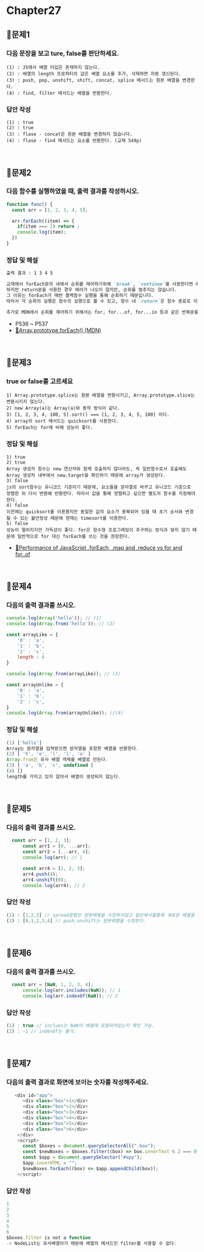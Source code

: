 # Chapter27
## 📌문제1
### 다음 문장을 보고 ture, false를 판단하세요.

```
(1) : JS에서 배열 타입은 존재하지 않는다.
(2) : 배열의 length 프로퍼티의 값은 배열 요소를 추가, 삭제하면 자동 갱신된다.
(3) : push, pop, unshift, shift, concat, splice 메서드는 원본 배열을 변경한다.
(4) : find, filter 메서드는 배열을 반환한다.
```

### 답안 작성

```
(1) : true
(2) : true
(3) : flase - concat은 원본 배열을 변경하지 않습니다.
(4) : flase - find 메서드는 요소를 반환한다. (교재 549p)
```

<br>

## 📌문제2
### 다음 함수를 실행하였을 때, 출력 결과를 작성하시오.
```js
function func() {
  const arr = [1, 2, 3, 4, 5];

  arr.forEach((item) => {
    if(item === 2) return ;
    console.log(item);
  })
}
```
### 정답 및 해설
```md
출력 결과 : 1 3 4 5

교재에서 forEach문의 내에서 순회를 제어하기위해 `break`, `continue`를 사용한다면 에러가 나옵니다.
하지만 return문을 사용한 경우 에러가 나오지 않지만, 순회를 멈추지는 않습니다.
그 이유는 forEach가 매번 콜백함수 실행을 통해 순회하기 때문입니다.
따라서 각 순회의 실행은 함수의 실행으로 볼 수 있고, 함수 내 `return`은 함수 종료로 이어집니다.

추가로 MDN에서 순회를 제어하기 위해서는 for, for...of, for...in 등과 같은 반복문을 권장합니다.
```
- P536 ~ P537
- [🔗Array.prototype.forEach() (MDN)](https://developer.mozilla.org/ko/docs/Web/JavaScript/Reference/Global_Objects/Array/forEach)

<br>

## 📌문제3
### true or false를 고르세요
```
1) Array.prototype.splice는 원본 배열을 변환시키고, Array.prototype.slice는 변환시키지 않는다. 
2) new Array(a)는 Array(a)와 동작 방식이 같다. 
3) [1, 2, 3, 4, 100, 5].sort() === [1, 2, 3, 4, 5, 100] 이다. 
4) array의 sort 메서드는 quicksort를 사용한다. 
5) forEach는 for에 비해 성능이 좋다.
```

### 정답 및 해설

```
1) true
2) true
Array 생성자 함수는 new 연산자와 함께 호출하지 않더라도, 즉 일반함수로서 호출해도 Array 생성자 내부에서 new.target을 확인하기 때문에 array가 생성된다. 
3) false
js의 sort함수는 유니코드 기준이기 때문에, 요소들을 문자열로 바꾸고 유니코드 기준으로 정렬한 뒤 다시 변환해 반환한다. 따라서 값을 통해 정렬하고 싶으면 별도의 함수를 지정해야 한다.
4) false
이전에는 quicksort를 이용했지만 동일한 값의 요소가 중복되어 있을 때 초기 순서와 변경될 수 있는 불안정성 때문에 현재는 timesort를 이용한다.
5) false
성능이 떨어지지만 가독성이 좋다. for은 함수형 프로그래밍이 추구하는 방식과 맞지 않기 때문에 일반적으로 for 대신 forEach를 쓰는 것을 권장한다. 
```
- [🔗Performance of JavaScript .forEach, .map and .reduce vs for and for..of](https://leanylabs.com/blog/js-forEach-map-reduce-vs-for-for_of/)

<br>

## 📌문제4
### 다음의 출력 결과를 쓰시오.

```js
console.log(Array('hello')); // (1)
console.log(Array.from('hello')); // (2)

const arrayLike = { 
    '0' : 'a',
    '1' : 'b',
    '2' : 'c',
    length : 4
}

console.log(Array.from(arrayLike)); // (3)

const arrayUnlike = {
    '0' : 'a',
    '1' : 'b',
    '2' : 'c', 
}
console.log(Array.from(arrayUnlike)); //(4)
```
### 정답 및 해설
```js
(1) ['hello']
Array는 문자열을 입력받으면 문자열을 포함한 배열을 반환한다.
(2) [ 'h', 'e', 'l', 'l', 'o' ]
Array.from은 유사 배열 객체를 배열로 만든다.
(3) [ 'a', 'b', 'c', undefined ]
(4) []
length를 가지고 있지 않아서 배열이 생성되지 않는다. 
```

<br>

## 📌문제5
### 다음의 출력 결과를 쓰시오.

```js
  const arr = [1, 2, 3];
      const arr1 = [0, ...arr];
      const arr2 = [...arr, 4];
      console.log(arr); // 1

      const arr4 = [1, 2, 3];
      arr4.push(4);
      arr4.unshift(0);
      console.log(arr4); // 2
```

### 답안 작성
```js
(1) : [1,2,3] // spread문법은 원본배열을 수정하지않고 얕은복사를통해 새로운 배열을 생성한다.
(2) : [0,1,2,3,4] // push,unshift는 원본배열을 수정한다.

```

<br>

## 📌문제6
### 다음의 출력 결과를 쓰시오.

```js
  const arr = [NaN, 1, 2, 3, 4];
      console.log(arr.includes(NaN)); // 1
      console.log(arr.indexOf(NaN)); // 2 
```

### 답안 작성
```js
(1) : true // inclues는 NaN이 배열에 포함되어있는지 확인 가능.
(2) : -1 // indexOf는 불가.

```

<br>

## 📌문제7
### 다음의 출력 결과로 화면에 보이는 숫자를 작성해주세요.

```js
   <div id="app">
      <div class="box">1</div>
      <div class="box">2</div>
      <div class="box">3</div>
      <div class="box">4</div>
      <div class="box">5</div>
      <div class="box">6</div>
    </div>
    <script>
      const $boxes = document.querySelectorAll(".box");
      const $newBoxes = $boxes.filter((box) => box.innerText % 2 === 0);
      const $app = document.querySelector("#app");
      $app.innerHTML = "";
      $newBoxes.forEach((box) => $app.appendChild(box));
    </script>
```

### 답안 작성
```js
1
2
3
4
5
6
$boxes.filter is not a function 
-> NodeList는 유사배열이기 때문에 배열의 메서드인 filter를 사용할 수 없다.
```

<br>
